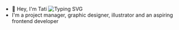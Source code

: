 - 👋 Hey, I'm Tati
   ![Typing SVG](https://readme-typing-svg.demolab.com/?lines=Welcome+to+my+gitHub+page!)
- I'm a project manager, graphic designer, illustrator and an aspiring frontend developer
